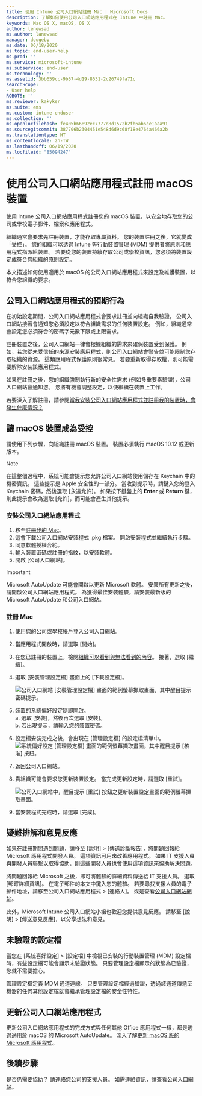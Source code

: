 ```yaml
---
title: 使用 Intune 公司入口網站註冊 Mac | Microsoft Docs
description: 了解如何使用公司入口網站應用程式在 Intune 中註冊 Mac。
keywords: Mac OS X, macOS, OS X
author: lenewsad
ms.author: lanewsad
manager: dougeby
ms.date: 06/18/2020
ms.topic: end-user-help
ms.prod: ''
ms.service: microsoft-intune
ms.subservice: end-user
ms.technology: ''
ms.assetid: 3bb659cc-9b57-4d19-8631-2c26749fa71c
searchScope:
- User help
ROBOTS: ''
ms.reviewer: kakyker
ms.suite: ems
ms.custom: intune-enduser
ms.collection: ''
ms.openlocfilehash: fe405b66892ec7777d8d1572b2fb6ab6ce1aaa91
ms.sourcegitcommit: 387706b2304451e548d6d9c68f18e4764a466a2b
ms.translationtype: HT
ms.contentlocale: zh-TW
ms.lasthandoff: 06/19/2020
ms.locfileid: "85094247"
---
```

# <a name="enroll-your-macos-device-using-the-company-portal-app"></a>使用公司入口網站應用程式註冊 macOS 裝置  

使用 Intune 公司入口網站應用程式註冊您的 macOS 裝置，以安全地存取您的公司或學校電子郵件、檔案和應用程式。

組織通常會要求先註冊裝置，才能存取專屬資料。 您的裝置註冊之後，它就變成「受控」。 您的組織可以透過 Intune 等行動裝置管理 (MDM) 提供者將原則和應用程式指派給裝置。 若要從您的裝置持續存取公司或學校資訊，您必須將裝置設定成符合您組織的原則設定。  

本文描述如何使用適用於 macOS 的公司入口網站應用程式來設定及維護裝置，以符合您組織的要求。  


## <a name="what-to-expect-from-the-company-portal-app"></a>公司入口網站應用程式的預期行為

在初始設定期間，公司入口網站應用程式會要求註冊並向組織自我驗證。 公司入口網站接著會通知您必須設定以符合組織需求的任何裝置設定。 例如，組織通常會設定您必須符合的密碼字元數下限或上限需求。    

註冊裝置之後，公司入口網站一律會根據組織的需求來確保裝置受到保護。 例如，若您從未受信任的來源安裝應用程式，則公司入口網站會警告並可能限制您存取組織的資源。 這類應用程式保護原則很常見。 若要重新取得存取權，則可能需要解除安裝該應用程式。 

如果在註冊之後，您的組織強制執行新的安全性需求 (例如多重要素驗證)，公司入口網站會通知您。 您將有機會調整設定，以便繼續在裝置上工作。  

若要深入了解註冊，請參閱[當我安裝公司入口網站應用程式並註冊我的裝置時，會發生什麼情況？](what-happens-if-you-install-the-Company-Portal-app-and-enroll-your-device-in-intune-macos.md)  

## <a name="get-your-macos-device-managed"></a>讓 macOS 裝置成為受控  
請使用下列步驟，向組織註冊 macOS 裝置。 裝置必須執行 macOS 10.12 或更新版本。   

> [!NOTE]
> 在這整個過程中，系統可能會提示您允許公司入口網站使用儲存在 Keychain 中的機密資訊。 這些提示是 Apple 安全性的一部分。 當收到提示時，請鍵入您的登入 Keychain 密碼，然後選取 [永遠允許]。 如果按下鍵盤上的 **Enter** 或 **Return** 鍵，則此提示會改為選取 [允許]，而可能會產生其他提示。  

### <a name="install-company-portal-app"></a>安裝公司入口網站應用程式  
1. 移至[註冊我的 Mac](https://go.microsoft.com/fwlink/?linkid=853070)。  
2. 這會下載公司入口網站安裝程式 .pkg 檔案。 開啟安裝程式並繼續執行步驟。 
3. 同意軟體授權合約。 
4. 輸入裝置密碼或註冊的指紋，以安裝軟體。  
5. 開啟 [公司入口網站]。 

> [!IMPORTANT]
> Microsoft AutoUpdate 可能會開啟以更新 Microsoft 軟體。 安裝所有更新之後，請開啟公司入口網站應用程式。 為獲得最佳安裝體驗，請安裝最新版的 Microsoft AutoUpdate 和公司入口網站。  


### <a name="enroll-your-mac"></a>註冊 Mac  


1. 使用您的公司或學校帳戶登入公司入口網站。  
2. 當應用程式開啟時，請選取 [開始]。  
3. 在您已註冊的裝置上，檢閱[組織可以看到與無法看到的內容](what-info-can-your-company-see-when-you-enroll-your-device-in-intune.md)。 接著，選取 [繼續]。
4. 選取 [安裝管理設定檔] 畫面上的 [下載設定檔]。  

    ![公司入口網站 [安裝管理設定檔] 畫面的範例螢幕擷取畫面，其中醒目提示密碼提示。](./media/install-management-profile-macos-2006.png)   

5. 裝置的系統偏好設定隨即開啟。  
    a. 選取 [安裝]，然後再次選取 [安裝]。  
    b. 若出現提示，請輸入您的裝置密碼。   
6. 設定檔安裝完成之後，會出現在 [管理設定檔] 的設定檔清單中。
    ![系統偏好設定 [管理設定檔] 畫面的範例螢幕擷取畫面，其中醒目提示 [核准] 按鈕。](./media/management-profile-approve-macos-2006.png)   
7. 返回公司入口網站。    
8. 貴組織可能會要求您更新裝置設定。 當完成更新設定時，請選取 [重試]。  

    ![公司入口網站中，醒目提示 [重試] 按鈕之更新裝置設定畫面的範例螢幕擷取畫面。](./media/update-settings-mac-2006.png)  
9. 當安裝程式完成時，請選取 [完成]。  


 ## <a name="troubleshooting-and-feedback"></a>疑難排解和意見反應   

如果在註冊期間遇到問題，請移至 [說明] > [傳送診斷報告]，將問題回報給 Microsoft 應用程式開發人員。 這項資訊可用來改善應用程式。 如果 IT 支援人員與開發人員聯繫以取得協助，則這些開發人員也會使用這項資訊來協助解決問題。  

將問題回報給 Microsoft 之後，即可將體驗的詳細資料傳送給 IT 支援人員。 選取 [郵寄詳細資訊]。 在電子郵件的本文中鍵入您的體驗。 若要尋找支援人員的電子郵件地址，請移至公司入口網站應用程式 > [連絡人]。 或是查看[公司入口網站網站](https://go.microsoft.com/fwlink/?linkid=2010980)。  
 

此外，Microsoft Intune 公司入口網站小組也歡迎您提供意見反應。 請移至 [說明] > [傳送意見反應]，以分享想法和意見。  

## <a name="unverified-profiles"></a>未驗證的設定檔  
當您在 [系統喜好設定] > [設定檔] 中檢視已安裝的行動裝置管理 (MDM) 設定檔時，有些設定檔可能會顯示未驗證狀態。 只要管理設定檔顯示的狀態為已驗證，您就不需要擔心。  

管理設定檔定義 MDM 通道連線。 只要管理設定檔經過驗證，透過該通道傳遞至機器的任何其他設定檔就會繼承管理設定檔的安全性特性。  

## <a name="updating-the-company-portal-app"></a>更新公司入口網站應用程式

更新公司入口網站應用程式的完成方式與任何其他 Office 應用程式一樣，都是透過適用於 macOS 的 Microsoft AutoUpdate。 深入了解[更新 macOS 版的 Microsoft 應用程式](https://support.office.com/article/Check-for-Office-for-Mac-updates-automatically-bfd1e497-c24d-4754-92ab-910a4074d7c1)。  

## <a name="next-steps"></a>後續步驟  
是否仍需要協助？ 請連絡您公司的支援人員。 如需連絡資訊，請查看[公司入口網站](https://go.microsoft.com/fwlink/?linkid=2010980)。  


